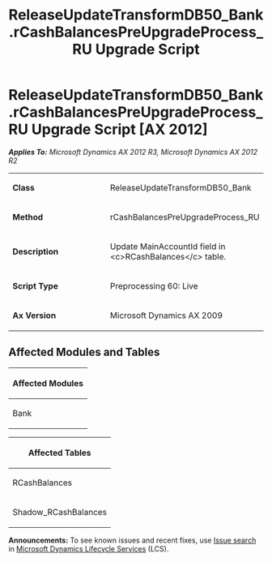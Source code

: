 ﻿---
title: ReleaseUpdateTransformDB50_Bank.rCashBalancesPreUpgradeProcess_RU Upgrade Script
TOCTitle: ReleaseUpdateTransformDB50_Bank.rCashBalancesPreUpgradeProcess_RU Upgrade Script
ms:assetid: 7b5e54e2-b363-3602-5bfb-000d7228862b
ms:mtpsurl: https://msdn.microsoft.com/en-us/library/JJ719443(v=AX.60)
ms:contentKeyID: 49709234
ms.date: 05/18/2015
mtps_version: v=AX.60
---

# ReleaseUpdateTransformDB50\_Bank.rCashBalancesPreUpgradeProcess\_RU Upgrade Script [AX 2012]


_**Applies To:** Microsoft Dynamics AX 2012 R3, Microsoft Dynamics AX 2012 R2_

<table>
<colgroup>
<col style="width: 50%" />
<col style="width: 50%" />
</colgroup>
<tbody>
<tr class="odd">
<td><p><strong>Class</strong></p></td>
<td><p>ReleaseUpdateTransformDB50_Bank</p></td>
</tr>
<tr class="even">
<td><p><strong>Method</strong></p></td>
<td><p>rCashBalancesPreUpgradeProcess_RU</p></td>
</tr>
<tr class="odd">
<td><p><strong>Description</strong></p></td>
<td><p>Update MainAccountId field in &lt;c&gt;RCashBalances&lt;/c&gt; table.</p></td>
</tr>
<tr class="even">
<td><p><strong>Script Type</strong></p></td>
<td><p>Preprocessing 60: Live</p></td>
</tr>
<tr class="odd">
<td><p><strong>Ax Version</strong></p></td>
<td><p>Microsoft Dynamics AX 2009</p></td>
</tr>
</tbody>
</table>


## Affected Modules and Tables

<table>
<colgroup>
<col style="width: 100%" />
</colgroup>
<thead>
<tr class="header">
<th><p>Affected Modules</p></th>
</tr>
</thead>
<tbody>
<tr class="odd">
<td><p>Bank</p></td>
</tr>
</tbody>
</table>


<table>
<colgroup>
<col style="width: 100%" />
</colgroup>
<thead>
<tr class="header">
<th><p>Affected Tables</p></th>
</tr>
</thead>
<tbody>
<tr class="odd">
<td><p>RCashBalances</p></td>
</tr>
<tr class="even">
<td><p>Shadow_RCashBalances</p></td>
</tr>
</tbody>
</table>

  
**Announcements:** To see known issues and recent fixes, use [Issue search](http://go.microsoft.com/fwlink/?linkid=389258) in [Microsoft Dynamics Lifecycle Services](http://go.microsoft.com/fwlink/?linkid=306505) (LCS).

